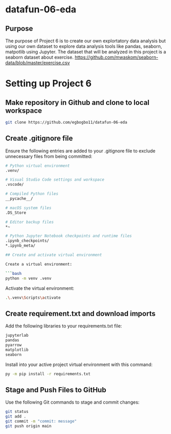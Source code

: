 # datafun-06-eda

## Purpose
The purpose of Project 6 is to create our own explortatory data analysis but using our own dataset to explore data analysis tools like pandas, seaborn, matpotlib using Jupyter. The dataset that will be analyzed in this project is a seaborn dataset about exercise. 
https://github.com/mwaskom/seaborn-data/blob/master/exercise.csv

# Setting up Project 6

## Make repository in Github and clone to local workspace
```bash
git clone https://github.com/egbogbo11/datafun-06-eda 
```

## Create .gitignore file
Ensure the following entries are added to your .gitignore file to exclude unnecessary files from being committed:

```bash
# Python virtual environment
.venv/

# Visual Studio Code settings and workspace
.vscode/

# Compiled Python files
__pycache__/

# macOS system files
.DS_Store

# Editor backup files
*~

# Python Jupyter Notebook checkpoints and runtime files
.ipynb_checkpoints/
*.ipynb_meta/

## Create and activate virtual environment

Create a virtual environment:

```bash
python -m venv .venv
```

Activate the virtual environment:

```bash
.\.venv\Scripts\activate
```
## Create requirement.txt and download imports
Add the following libraries to your requirements.txt file:

```bash
jupyterlab
pandas
pyarrow
matplotlib
seaborn
```
Install into your active project virtual environment with this command:

```bash
py -m pip install -r requirements.txt
```
## Stage and Push Files to GitHub

Use the following Git commands to stage and commit changes:

```bash
git status
git add .
git commit -m "commit: message"
git push origin main
```